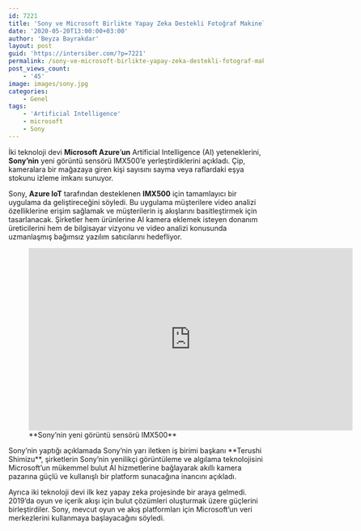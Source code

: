 ```yaml
---
id: 7221
title: 'Sony ve Microsoft Birlikte Yapay Zeka Destekli Fotoğraf Makineleri Üzerinde Çalışıyor'
date: '2020-05-20T13:00:00+03:00'
author: 'Beyza Bayrakdar'
layout: post
guid: 'https://intersiber.com/?p=7221'
permalink: /sony-ve-microsoft-birlikte-yapay-zeka-destekli-fotograf-makineleri-uzerinde-calisiyor/
post_views_count:
    - '45'
image: images/sony.jpg
categories:
    - Genel
tags:
    - 'Artificial Intelligence'
    - microsoft
    - Sony
---
```


İki teknoloji devi **Microsoft Azure**’**un** Artificial Intelligence (AI) yeteneklerini, **Sony’nin** yeni görüntü sensörü IMX500’e yerleştirdiklerini açıkladı. Çip, kameralara bir mağazaya giren kişi sayısını sayma veya raflardaki eşya stokunu izleme imkanı sunuyor.

Sony, **Azure IoT** tarafından desteklenen **IMX500** için tamamlayıcı bir uygulama da geliştireceğini söyledi. Bu uygulama müşterilere video analizi özelliklerine erişim sağlamak ve müşterilerin iş akışlarını basitleştirmek için tasarlanacak. Şirketler hem ürünlerine AI kamera eklemek isteyen donanım üreticilerini hem de bilgisayar vizyonu ve video analizi konusunda uzmanlaşmış bağımsız yazılım satıcılarını hedefliyor.

<figure class="wp-block-embed-youtube wp-block-embed is-type-video is-provider-youtube wp-embed-aspect-16-9 wp-has-aspect-ratio"><div class="wp-block-embed__wrapper"><span class="embed-youtube" style="text-align:center; display: block;"><iframe allowfullscreen="true" class="youtube-player" height="360" src="https://www.youtube.com/embed/20rXEtG4CjQ?version=3&rel=1&fs=1&autohide=2&showsearch=0&showinfo=1&iv_load_policy=1&wmode=transparent" style="border:0;" width="640"></iframe></span></div><figcaption>**Sony’nin yeni görüntü sensörü IMX500**</figcaption></figure>Sony’nin yaptığı açıklamada Sony’nin yarı iletken iş birimi başkanı **Terushi Shimizu**, şirketlerin Sony’nin yenilikçi görüntüleme ve algılama teknolojisini Microsoft’un mükemmel bulut AI hizmetlerine bağlayarak akıllı kamera pazarına güçlü ve kullanışlı bir platform sunacağına inancını açıkladı.

Ayrıca iki teknoloji devi ilk kez yapay zeka projesinde bir araya gelmedi. 2019’da oyun ve içerik akışı için bulut çözümleri oluşturmak üzere güçlerini birleştirdiler. Sony, mevcut oyun ve akış platformları için Microsoft’un veri merkezlerini kullanmaya başlayacağını söyledi.